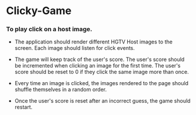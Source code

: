 # Clicky-Game

### To play click on a host image.

- The application should render different HGTV Host images to the screen. Each image should listen for click events.

- The game will keep track of the user's score. The user's score should be incremented when clicking an image for the first time. The       user's score should be reset to 0 if they click the same image more than once.

- Every time an image is clicked, the images rendered to the page should shuffle themselves in a random order.

- Once the user's score is reset after an incorrect guess, the game should restart.
